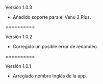 Versión 1.0.3
- Añadido soporte para el Venu 2 Plus.

==========

Versión 1.0.2
- Corregido un posible error de redondeo.

==========

Versión 1.0.1
- Arreglado nombre Inglés de la app.
